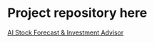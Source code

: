 # Project repository here
[AI Stock Forecast & Investment Advisor](https://github.com/Islam29632/WSP_Grad_Project/tree/main)
